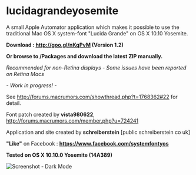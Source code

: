 lucidagrandeyosemite
====================

A small Apple Automator application which makes it possible to use the traditional Mac OS X system-font "Lucida Grande" on OS X 10.10 Yosemite.

**Download : http://goo.gl/nKqPvM (Version 1.2)**

**Or browse to /Packages and download the latest ZIP manually.**

*Recommended for non-Retina displays - Some issues have been reported on Retina Macs*

*- Work in progress! -*


See http://forums.macrumors.com/showthread.php?t=1768362#22 for detail.

Font patch created by **vista980622**, http://forums.macrumors.com/member.php?u=724241

Application and site created by **schreiberstein** [public <AT> schreiberstein <DOT> co <DOT> uk]


**"Like"** on Facebook : **https://www.facebook.com/systemfontyos**

**Tested on OS X 10.10.0 Yosemite (14A389)**



![](https://raw.githubusercontent.com/schreiberstein/lucidagrandeyosemite/master/Screenshots/Screenshot_Dark_Mode.jpg "Screenshot - Dark Mode")

